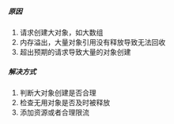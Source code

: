 
##### 原因
1. 请求创建大对象，如大数组
2. 内存溢出，大量对象引用没有释放导致无法回收
3. 超出预期的请求导致大量的对象创建

##### 解决方式
1. 判断大对象创建是否合理
2. 检查无用对象是否及时被释放
3. 添加资源或者合理限流
